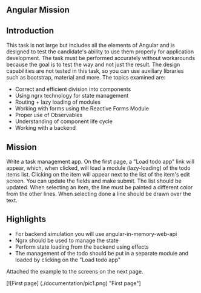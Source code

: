 Angular Mission
---
Introduction
---

This task is not large but includes all the elements of Angular and is designed to test the candidate's ability to use them properly for application development. The task must be performed accurately without workarounds because the goal is to test the way and not just the result. The design capabilities are not tested in this task, so you can use auxiliary libraries such as bootstrap, material and more.
The topics examined are:

+ Correct and efficient division into components
+ Using ngrx technology for state management
+ Routing + lazy loading of modules
+ Working with forms using the Reactive Forms Module
+ Proper use of Observables
+ Understanding of component life cycle
+ Working with a backend

Mission
---

Write a task management app. On the first page, a "Load todo app" link will appear, which, when clicked, will load a module (lazy-loading) of the todo items list. Clicking on the item will appear next to the list of the item's edit screen. You can update the fields and make submit. The list should be updated. When selecting an item, the line must be painted a different color from the other lines. When selecting done a line should be drawn over the text.


Highlights
---
+ For backend simulation you will use angular-in-memory-web-api
+ Ngrx should be used to manage the state
+ Perform state loading from the backend using effects
+ The management of the todo should be put in a separate module and loaded by clicking on the "Load todo app"

Attached the example to the screens on the next page.


[![First page] (./documentation/pic1.png) "First page"]